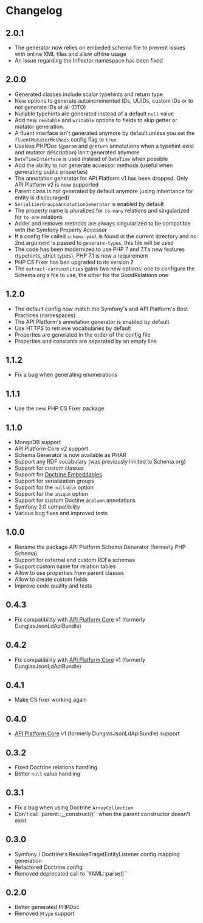 # Changelog

## 2.0.1

* The generator now relies on embeded schema file to prevent issues with online XML files and allow offline usage
* An issue regarding the Inflector namespace has been fixed

## 2.0.0

* Generated classes include scalar typehints and return type
* New options to generate autoincremented IDs, UUIDs, custom IDs or to not generate IDs at all (DTO)
* Nullable typehints are generated instead of a default `null` value
* Add new `readable` and `writable` options to fields to skip getter or mutator generation.
* A fluent interface isn't generated anymore by default unless you set the `fluentMutatorMethods` config flag to `true`
* Useless PHPDoc (`@param` and `@return` annotations when a typehint exist and mutator description) isn't generated anymore
* `DateTimeInterface` is used instead of `DateTime` when possible
* Add the ability to not generate accessor methods (useful when generating public properties)
* The annotation generator for API Platform v1 has been dropped. Only API Platform v2 is now supported
* Parent class is not generated by default anymore (using inheritance for entity is discouraged)
* `SerializerGroupsAnnotationGenerator` is enabled by default
* The property name is pluralized for `to-many` relations and singularized for `to-one` relations
* Adder and remover methods are always singularized to be compatible with the Symfony Property Accessor
* If a config file called `schema.yaml` is found in the current directory and no 2nd argument is passed to `generate-types`, this file will be used
* The code has been modernized to use PHP 7 and 7.1's new features (typehints, strict types), PHP 7.1 is now a requirement
* PHP CS Fixer has ben upgraded to its version 2
* The `extract-cardinalities` gains two new options: one to configure the Schema.org's file to use, the other for the GoodRelations one

## 1.2.0

* The default config now match the Symfony's and API Platform's Best Practices (namespaces)
* The API Platform's annotation generator is enabled by default
* Use HTTPS to retrieve vocabularies by default
* Properties are generated in the order of the config file
* Properties and constants are separated by an empty line

## 1.1.2

* Fix a bug when generating enumerations

## 1.1.1

* Use the new PHP CS Fixer package

## 1.1.0

* MongoDB support
* API Platform Core v2 support
* Schema Generator is now available as PHAR
* Support any RDF vocabulary (was previously limited to Schema.org)
* Support for custom classes
* Support for [Doctrine Embeddables](http://doctrine-orm.readthedocs.io/projects/doctrine-orm/en/latest/tutorials/embeddables.html)
* Support for serialization groups
* Support for the `nullable` option
* Support for the `unique` option
* Support for custom Doctine `@Column` annotations
* Symfony 3.0 compatibility
* Various bug fixes and improved tests

## 1.0.0

* Rename the package API Platform Schema Generator (formerly PHP Schema)
* Support for external and custom RDFa schemas
* Support custom name for relation tables
* Allow to use properties from parent classes
* Allow to create custom fields
* Improve code quality and tests

## 0.4.3

* Fix compatibility with [API Platform Core](https://github.com/api-platform/core) v1 (formerly DunglasJsonLdApiBundle)

## 0.4.2

* Fix compatibility with [API Platform Core](https://github.com/api-platform/core) v1 (formerly DunglasJsonLdApiBundle)

## 0.4.1

* Make CS fixer working again

## 0.4.0

* [API Platform Core](https://github.com/api-platform/core) v1 (formerly DunglasJsonLdApiBundle) support

## 0.3.2

* Fixed Doctrine relations handling
* Better `null` value handling

## 0.3.1

* Fix a bug when using Doctrine `ArrayCollection`
* Don't call `parent::__construct()`` when the parent constructor doesn't exist

## 0.3.0

* Symfony / Doctrine's ResolveTragetEntityListener config mapping generation
* Refactored Doctrine config
* Removed deprecated call to `YAML::parse()``

## 0.2.0

* Better generated PHPDoc
* Removed `@type` support
